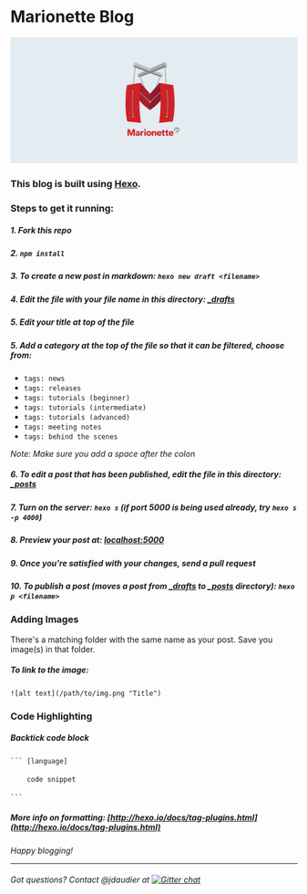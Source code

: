 # Marionette Blog
![screenshot](logo.png)

### This blog is built using [Hexo](http://hexo.io).

### Steps to get it running:

##### 1. Fork this repo
##### 2. `npm install`
##### 3. To create a new post in markdown: `hexo new draft <filename>`
##### 4. Edit the file with your file name in this directory: [\_drafts](https://github.com/marionettejs/blog/tree/master/source/_drafts)
##### 5. Edit your title at top of the file
##### 5. Add a category at the top of the file so that it can be filtered, choose from:
* `tags: news`
* `tags: releases`
* `tags: tutorials (beginner)`
* `tags: tutorials (intermediate)`
* `tags: tutorials (advanced)`
* `tags: meeting notes`
* `tags: behind the scenes`

*Note: Make sure you add a space after the colon*
##### 6. To edit a post that has been **published**, edit the file in this directory: [\_posts](https://github.com/marionettejs/blog/tree/master/source/_posts)
##### 7. Turn on the server: `hexo s` (if port 5000 is being used already, try `hexo s -p 4000`)
##### 8. Preview your post at: [localhost:5000](http://localhost:5000)
##### 9. Once you're satisfied with your changes, send a pull request
##### 10. To publish a post (moves a post from [\_drafts](https://github.com/marionettejs/blog/tree/master/source/_drafts) to [\_posts](https://github.com/marionettejs/blog/tree/master/source/_posts) directory): `hexo p <filename>`


### Adding Images
There's a matching folder with the same name as your post. Save you image(s) in that folder.

##### To link to the image:

    ![alt text](/path/to/img.png "Title")

### Code Highlighting


##### Backtick code block

    ``` [language]

        code snippet

    ```

##### More info on formatting: [http://hexo.io/docs/tag-plugins.html](http://hexo.io/docs/tag-plugins.html)

*Happy blogging!*


***************************
###### Got questions? Contact @jdaudier at [![Gitter chat](https://badges.gitter.im/marionettejs/backbone.marionette.png)](https://gitter.im/marionettejs/backbone.marionette)
